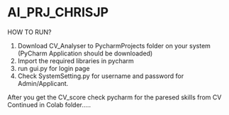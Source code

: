 # AI_PRJ_CHRISJP

HOW TO RUN?
1. Download CV_Analyser to PycharmProjects folder on your system (PyCharm Application should be downloaded)
2. Import the required libraries in pycharm 
3. run gui.py for login page 
4. Check SystemSetting.py for username and password for Admin/Applicant.


After you get the CV_score check pycharm for the paresed skills from CV 
Continued in Colab folder.....
